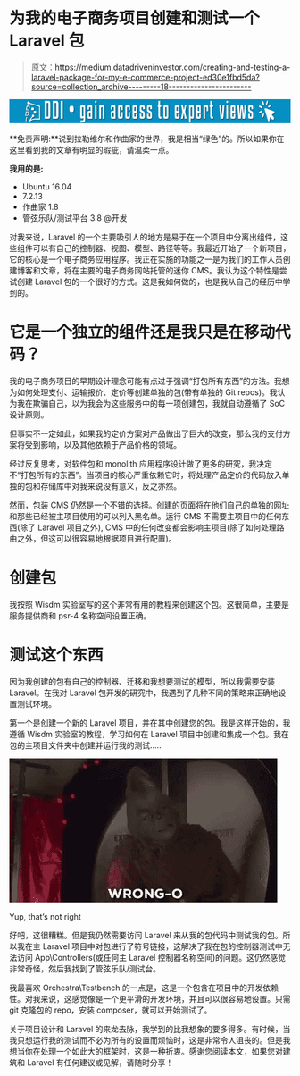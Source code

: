 # 为我的电子商务项目创建和测试一个 Laravel 包

> 原文：<https://medium.datadriveninvestor.com/creating-and-testing-a-laravel-package-for-my-e-commerce-project-ed30e1fbd5da?source=collection_archive---------18----------------------->

[![](img/837bb6c7a4e2b60c6137d27cb4bff260.png)](http://www.track.datadriveninvestor.com/1B9E)

**免责声明:**说到拉勒维尔和作曲家的世界，我是相当“绿色”的。所以如果你在这里看到我的文章有明显的瑕疵，请温柔一点。

**我用的是:**

*   Ubuntu 16.04
*   7.2.13
*   作曲家 1.8
*   管弦乐队/测试平台 3.8 @开发

对我来说，Laravel 的一个主要吸引人的地方是易于在一个项目中分离出组件，这些组件可以有自己的控制器、视图、模型、路径等等。我最近开始了一个新项目，它的核心是一个电子商务应用程序。我正在实施的功能之一是为我们的工作人员创建博客和文章，将在主要的电子商务网站托管的迷你 CMS。我认为这个特性是尝试创建 Laravel 包的一个很好的方式。这是我如何做的，也是我从自己的经历中学到的。

# **它是一个独立的组件还是我只是在移动代码？**

我的电子商务项目的早期设计理念可能有点过于强调“打包所有东西”的方法。我想为如何处理支付、运输报价、定价等创建单独的包(带有单独的 Git repos)。我认为我在欺骗自己，以为我会为这些服务中的每一项创建包，我就自动遵循了 SoC 设计原则。

但事实不一定如此，如果我的定价方案对产品做出了巨大的改变，那么我的支付方案将受到影响，以及其他依赖于产品价格的领域。

经过反复思考，对软件包和 monolith 应用程序设计做了更多的研究，我决定不“打包所有的东西”。当项目的核心严重依赖它时，将处理产品定价的代码放入单独的包和存储库中对我来说没有意义，反之亦然。

然而，包装 CMS 仍然是一个不错的选择。创建的页面将在他们自己的单独的网址和那些已经被主项目使用的可以列入黑名单。运行 CMS 不需要主项目中的任何东西(除了 Laravel 项目之外), CMS 中的任何改变都会影响主项目(除了如何处理路由之外，但这可以很容易地根据项目进行配置)。

# **创建包**

我按照 Wisdm 实验室写的这个非常有用的教程来创建这个包。这很简单，主要是服务提供商和 psr-4 名称空间设置正确。

# 测试这个东西

因为我创建的包有自己的控制器、迁移和我想要测试的模型，所以我需要安装 Laravel。在我对 Laravel 包开发的研究中，我遇到了几种不同的策略来正确地设置测试环境。

第一个是创建一个新的 Laravel 项目，并在其中创建您的包。我是这样开始的，我遵循 Wisdm 实验室的教程，学习如何在 Laravel 项目中创建和集成一个包。我在包的主项目文件夹中创建并运行我的测试…..

![](img/ecd9f165154b2815cda67a95fbcf431c.png)

Yup, that’s not right

好吧，这很糟糕。但是我仍然需要访问 Laravel 来从我的包代码中测试我的包。所以我在主 Laravel 项目中对包进行了符号链接，这解决了我在包的控制器测试中无法访问 App\Controllers(或任何主 Laravel 控制器名称空间)的问题。这仍然感觉非常奇怪，然后我找到了管弦乐队/测试台。

我最喜欢 Orchestra\Testbench 的一点是，这是一个包含在项目中的开发依赖性。对我来说，这感觉像是一个更平滑的开发环境，并且可以很容易地设置。只需 git 克隆包的 repo，安装 composer，就可以开始测试了。

关于项目设计和 Laravel 的来龙去脉，我学到的比我想象的要多得多。有时候，当我只想运行我的测试而不必为所有的设置而烦恼时，这是非常令人沮丧的。但是我想当你在处理一个如此大的框架时，这是一种折衷。感谢您阅读本文，如果您对建筑和 Laravel 有任何建议或见解，请随时分享！